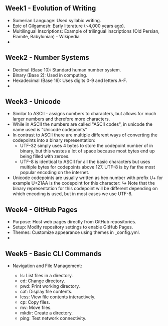 ##  Week1 - Evolution of Writing

- Sumerian Language: Used syllabic writing.
- Epic of Gilgamesh: Early literature (~4,000 years ago).
- Multilingual Inscriptions: Example of trilingual inscriptions (Old Persian, Elamite, Babylonian) - Wikipedia
- 
##  Week2 - Number Systems

- Decimal (Base 10): Standard human number system.
- Binary (Base 2): Used in computing.
- Hexadecimal (Base 16): Uses digits 0-9 and letters A-F.
- 
##  Week3 - Unicode

- Similar to ASCII - assigns numbers to characters, but allows for much larger numbers and therefore more characters.
- While in ASCII the numbers are called "ASCII codes", in unicode the name used is "Unicode codepoints"
- In contrast to ASCII there are multiple different ways of converting the codepoints into a binary representation:
  - UTF-32 simply uses 4 bytes to store the codepoint number of in binary, but this wastes a lot of space because most bytes end up being filled with zeroes.
  - UTF-8 is identical to ASCII for all the basic characters but uses multiple bytes for codepoints above 127. UTF-8 is by far the most popular encoding on the internet.
- Unicode codepoints are usually written as hex number with prefix U+ for example U+21AA is the codepoint for this character: ↪
Note that the binary representation for this codepoint will be different depending on which encoding is used, but in most cases we use UTF-8.

##  Week4 - GitHub Pages

- Purpose: Host web pages directly from GitHub repositories.
- Setup: Modify repository settings to enable GitHub Pages.
- Themes: Customize appearance using themes in _config.yml.
- 
##  Week5 - Basic CLI Commands

- Navigation and File Management:

  - ls: List files in a directory.
  - cd: Change directory.
  - pwd: Print working directory.
  - cat: Display file contents.
  - less: View file contents interactively.
  - cp: Copy files.
  - mv: Move files.
  - mkdir: Create a directory.
  - ping: Test network connectivity.
